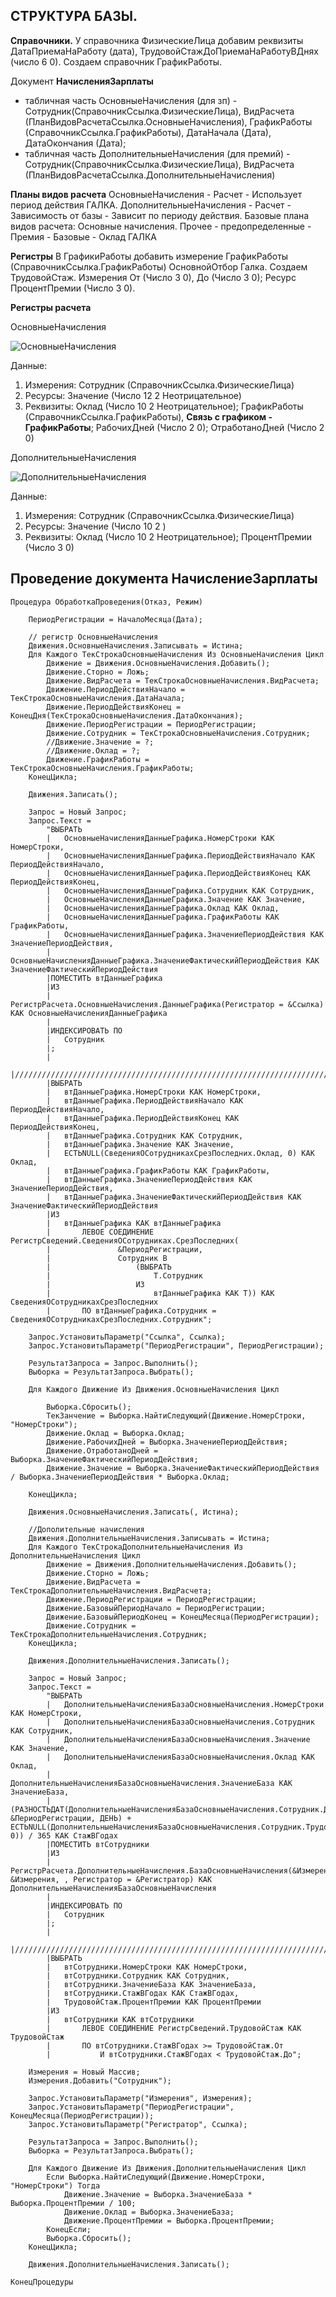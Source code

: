 ## СТРУКТУРА БАЗЫ.
**Справочники.**
У справочника ФизическиеЛица добавим реквизиты ДатаПриемаНаРаботу (дата), ТрудовойСтажДоПриемаНаРаботуВДнях (число 6 0).
Создаем справочник ГрафикРаботы.

Документ **НачисленияЗарплаты** 
  - табличная часть ОсновныеНачисления (для зп) - Сотрудник(СправочникСсылка.ФизическиеЛица), ВидРасчета (ПланВидовРасчетаСсылка.ОсновныеНачисления), ГрафикРаботы (СправочникСсылка.ГрафикРаботы), ДатаНачала (Дата), ДатаОкончания (Дата);
  - табличная часть ДополнительныеНачисления (для премий) - Сотрудник(СправочникСсылка.ФизическиеЛица), ВидРасчета (ПланВидовРасчетаСсылка.ДополнительныеНачисления)

**Планы видов расчета**
ОсновныеНачисления - Расчет - Использует период действия ГАЛКА.
ДополнительныеНачисления - Расчет - Зависимость от базы - Зависит по периоду действия. Базовые плана видов расчета: Основные начисления. Прочее - предопределенные - Премия - Базовые - Оклад ГАЛКА

**Регистры**
В ГрафикиРаботы добавить измерение ГрафикРаботы (СправочникСсылка.ГрафикРаботы) ОсновнойОтбор Галка.
Создаем ТрудовойСтаж. Измерения От (Число 3 0), До (Число 3 0); Ресурс ПроцентПремии (Число 3 0).

**Регистры расчета**

  ОсновныеНачисления

![ОсновныеНачисления](https://raw.githubusercontent.com/grydni4ok/1C/main/%D0%A1%D0%BF%D0%B5%D1%86%D0%B8%D0%B0%D0%BB%D0%B8%D1%81%D1%82/%D0%A1%D0%9F%D0%A0/01%20%D0%B7%D0%B0%D0%B4%D0%B0%D1%87%D0%B0/%D0%9E%D1%81%D0%BD%D0%BE%D0%B2%D0%BD%D1%8B%D0%B5%D0%9D%D0%B0%D1%87%D0%B8%D1%81%D0%BB%D0%B5%D0%BD%D0%B8%D1%8F.jpg)

Данные:
  1. Измерения: Сотрудник (СправочникСсылка.ФизическиеЛица)
  2. Ресурсы: Значение (Число 12 2 Неотрицательное)
  3. Реквизиты: Оклад (Число 10 2 Неотрицательное); ГрафикРаботы (СправочникСсылка.ГрафикРаботы), **Связь с графиком - ГрафикРаботы**; РабочихДней (Число 2 0); ОтработаноДней (Число 2 0)

ДополнительныеНачисления

![ДополнительныеНачисления](https://raw.githubusercontent.com/grydni4ok/1C/main/%D0%A1%D0%BF%D0%B5%D1%86%D0%B8%D0%B0%D0%BB%D0%B8%D1%81%D1%82/%D0%A1%D0%9F%D0%A0/01%20%D0%B7%D0%B0%D0%B4%D0%B0%D1%87%D0%B0/%D0%94%D0%BE%D0%BF%D0%BE%D0%BB%D0%BD%D0%B8%D1%82%D0%B5%D0%BB%D1%8C%D0%BD%D1%8B%D0%B5%D0%9D%D0%B0%D1%87%D0%B8%D1%81%D0%BB%D0%B5%D0%BD%D0%B8%D1%8F%202.jpg)

Данные:
  1. Измерения: Сотрудник (СправочникСсылка.ФизическиеЛица)
  2. Ресурсы: Значение (Число 10 2 )
  3. Реквизиты: Оклад (Число 10 2 Неотрицательное); ПроцентПремии (Число 3 0)


## Проведение документа НачислениеЗарплаты
```
Процедура ОбработкаПроведения(Отказ, Режим)
	
	ПериодРегистрации = НачалоМесяца(Дата);
	
	// регистр ОсновныеНачисления
	Движения.ОсновныеНачисления.Записывать = Истина;
	Для Каждого ТекСтрокаОсновныеНачисления Из ОсновныеНачисления Цикл
		Движение = Движения.ОсновныеНачисления.Добавить();
		Движение.Сторно = Ложь;
		Движение.ВидРасчета = ТекСтрокаОсновныеНачисления.ВидРасчета;
		Движение.ПериодДействияНачало = ТекСтрокаОсновныеНачисления.ДатаНачала;
		Движение.ПериодДействияКонец = КонецДня(ТекСтрокаОсновныеНачисления.ДатаОкончания);
		Движение.ПериодРегистрации = ПериодРегистрации;
		Движение.Сотрудник = ТекСтрокаОсновныеНачисления.Сотрудник;
		//Движение.Значение = ?;
		//Движение.Оклад = ?;
		Движение.ГрафикРаботы = ТекСтрокаОсновныеНачисления.ГрафикРаботы;
	КонецЦикла;
	
	Движения.Записать();	

	Запрос = Новый Запрос;
	Запрос.Текст = 
		"ВЫБРАТЬ
		|	ОсновныеНачисленияДанныеГрафика.НомерСтроки КАК НомерСтроки,
		|	ОсновныеНачисленияДанныеГрафика.ПериодДействияНачало КАК ПериодДействияНачало,
		|	ОсновныеНачисленияДанныеГрафика.ПериодДействияКонец КАК ПериодДействияКонец,
		|	ОсновныеНачисленияДанныеГрафика.Сотрудник КАК Сотрудник,
		|	ОсновныеНачисленияДанныеГрафика.Значение КАК Значение,
		|	ОсновныеНачисленияДанныеГрафика.Оклад КАК Оклад,
		|	ОсновныеНачисленияДанныеГрафика.ГрафикРаботы КАК ГрафикРаботы,
		|	ОсновныеНачисленияДанныеГрафика.ЗначениеПериодДействия КАК ЗначениеПериодДействия,
		|	ОсновныеНачисленияДанныеГрафика.ЗначениеФактическийПериодДействия КАК ЗначениеФактическийПериодДействия
		|ПОМЕСТИТЬ втДанныеГрафика
		|ИЗ
		|	РегистрРасчета.ОсновныеНачисления.ДанныеГрафика(Регистратор = &Ссылка) КАК ОсновныеНачисленияДанныеГрафика
		|
		|ИНДЕКСИРОВАТЬ ПО
		|	Сотрудник
		|;
		|
		|////////////////////////////////////////////////////////////////////////////////
		|ВЫБРАТЬ
		|	втДанныеГрафика.НомерСтроки КАК НомерСтроки,
		|	втДанныеГрафика.ПериодДействияНачало КАК ПериодДействияНачало,
		|	втДанныеГрафика.ПериодДействияКонец КАК ПериодДействияКонец,
		|	втДанныеГрафика.Сотрудник КАК Сотрудник,
		|	втДанныеГрафика.Значение КАК Значение,
		|	ЕСТЬNULL(СведенияОСотрудникахСрезПоследних.Оклад, 0) КАК Оклад,
		|	втДанныеГрафика.ГрафикРаботы КАК ГрафикРаботы,
		|	втДанныеГрафика.ЗначениеПериодДействия КАК ЗначениеПериодДействия,
		|	втДанныеГрафика.ЗначениеФактическийПериодДействия КАК ЗначениеФактическийПериодДействия
		|ИЗ
		|	втДанныеГрафика КАК втДанныеГрафика
		|		ЛЕВОЕ СОЕДИНЕНИЕ РегистрСведений.СведенияОСотрудниках.СрезПоследних(
		|				&ПериодРегистрации,
		|				Сотрудник В
		|					(ВЫБРАТЬ
		|						Т.Сотрудник
		|					ИЗ
		|						втДанныеГрафика КАК Т)) КАК СведенияОСотрудникахСрезПоследних
		|		ПО втДанныеГрафика.Сотрудник = СведенияОСотрудникахСрезПоследних.Сотрудник";
	
	Запрос.УстановитьПараметр("Ссылка", Ссылка);
	Запрос.УстановитьПараметр("ПериодРегистрации", ПериодРегистрации);
	
	РезультатЗапроса = Запрос.Выполнить();	
	Выборка = РезультатЗапроса.Выбрать(); 
	
	Для Каждого Движение Из Движения.ОсновныеНачисления Цикл
		
		Выборка.Сбросить();
		ТекЗанчение = Выборка.НайтиСледующий(Движение.НомерСтроки, "НомерСтроки");
		Движение.Оклад = Выборка.Оклад;
		Движение.РабочихДней = Выборка.ЗначениеПериодДействия;
		Движение.ОтработаноДней = Выборка.ЗначениеФактическийПериодДействия;
		Движение.Значение = Выборка.ЗначениеФактическийПериодДействия / Выборка.ЗначениеПериодДействия * Выборка.Оклад;
		
	КонецЦикла;
	
	Движения.ОсновныеНачисления.Записать(, Истина); 	

	//Дополительные начисления	
	Движения.ДополнительныеНачисления.Записывать = Истина;
	Для Каждого ТекСтрокаДополнительныеНачисления Из ДополнительныеНачисления Цикл
		Движение = Движения.ДополнительныеНачисления.Добавить();
		Движение.Сторно = Ложь;
		Движение.ВидРасчета = ТекСтрокаДополнительныеНачисления.ВидРасчета;
		Движение.ПериодРегистрации = ПериодРегистрации;
		Движение.БазовыйПериодНачало = ПериодРегистрации;
		Движение.БазовыйПериодКонец = КонецМесяца(ПериодРегистрации);
		Движение.Сотрудник = ТекСтрокаДополнительныеНачисления.Сотрудник;
	КонецЦикла;
	
	Движения.ДополнительныеНачисления.Записать();
	
	Запрос = Новый Запрос;
	Запрос.Текст = 
		"ВЫБРАТЬ
		|	ДополнительныеНачисленияБазаОсновныеНачисления.НомерСтроки КАК НомерСтроки,
		|	ДополнительныеНачисленияБазаОсновныеНачисления.Сотрудник КАК Сотрудник,
		|	ДополнительныеНачисленияБазаОсновныеНачисления.Значение КАК Значение,
		|	ДополнительныеНачисленияБазаОсновныеНачисления.Оклад КАК Оклад,
		|	ДополнительныеНачисленияБазаОсновныеНачисления.ЗначениеБаза КАК ЗначениеБаза,
		|	(РАЗНОСТЬДАТ(ДополнительныеНачисленияБазаОсновныеНачисления.Сотрудник.ДатаПриемаНаРаботу, &ПериодРегистрации, ДЕНЬ) + ЕСТЬNULL(ДополнительныеНачисленияБазаОсновныеНачисления.Сотрудник.ТрудовойСтажДоПриемаНаРаботу, 0)) / 365 КАК СтажВГодах
		|ПОМЕСТИТЬ втСотрудники
		|ИЗ
		|	РегистрРасчета.ДополнительныеНачисления.БазаОсновныеНачисления(&Измерения, &Измерения, , Регистратор = &Регистратор) КАК ДополнительныеНачисленияБазаОсновныеНачисления
		|
		|ИНДЕКСИРОВАТЬ ПО
		|	Сотрудник
		|;
		|
		|////////////////////////////////////////////////////////////////////////////////
		|ВЫБРАТЬ
		|	втСотрудники.НомерСтроки КАК НомерСтроки,
		|	втСотрудники.Сотрудник КАК Сотрудник,
		|	втСотрудники.ЗначениеБаза КАК ЗначениеБаза,
		|	втСотрудники.СтажВГодах КАК СтажВГодах,
		|	ТрудовойСтаж.ПроцентПремии КАК ПроцентПремии
		|ИЗ
		|	втСотрудники КАК втСотрудники
		|		ЛЕВОЕ СОЕДИНЕНИЕ РегистрСведений.ТрудовойСтаж КАК ТрудовойСтаж
		|		ПО втСотрудники.СтажВГодах >= ТрудовойСтаж.От
		|			И втСотрудники.СтажВГодах < ТрудовойСтаж.До";
	
	Измерения = Новый Массив;
	Измерения.Добавить("Сотрудник");
	
	Запрос.УстановитьПараметр("Измерения", Измерения);
	Запрос.УстановитьПараметр("ПериодРегистрации", КонецМесяца(ПериодРегистрации));
	Запрос.УстановитьПараметр("Регистратор", Ссылка);
	
	РезультатЗапроса = Запрос.Выполнить();	
	Выборка = РезультатЗапроса.Выбрать(); 
	
	Для Каждого Движение Из Движения.ДополнительныеНачисления Цикл
		Если Выборка.НайтиСледующий(Движение.НомерСтроки, "НомерСтроки") Тогда
			Движение.Значение = Выборка.ЗначениеБаза * Выборка.ПроцентПремии / 100;
			Движение.Оклад = Выборка.ЗначениеБаза;
			Движение.ПроцентПремии = Выборка.ПроцентПремии;
		КонецЕсли;
		Выборка.Сбросить();
	КонецЦикла;
	
	Движения.ДополнительныеНачисления.Записать();

КонецПроцедуры
```
